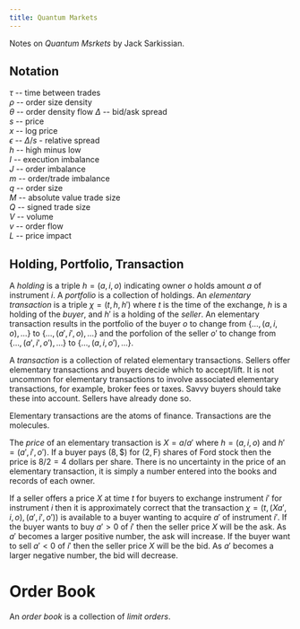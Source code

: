 ```yaml
---
title: Quantum Markets
---
```


Notes on _Quantum Msrkets_ by Jack Sarkissian.

## Notation

$\tau$ -- time between trades  
$\rho$ -- order size density  
$\theta$ -- order density flow
$\Delta$ -- bid/ask spread  
$s$ -- price  
$x$ -- log price  
$\epsilon$ -- $\Delta/s$ - relative spread  
$h$ -- high minus low  
$I$ -- execution imbalance  
$J$ -- order imbalance  
$m$ -- order/trade imbalance  
$q$ -- order size  
$M$ -- absolute value trade size  
$Q$ -- signed trade size  
$V$ -- volume  
$v$ -- order flow  
$L$ -- price impact  

## Holding, Portfolio, Transaction

A _holding_ is a triple $h = (a, i, o)$ indicating owner $o$ holds amount $a$ of instrument $i$.
A _portfolio_ is a collection of holdings. An _elementary transaction_ is a triple $\chi = (t, h, h')$
where $t$ is the time of the exchange, $h$ is a holding of the _buyer_, and $h'$ is
a holding of the _seller_. An elementary transaction results in the portfolio of the
buyer $o$ to change from $\{\ldots,(a,i,o),\ldots\}$
to $\{\ldots,(a',i',o),\ldots\}$ and the porfolion of the seller $o'$
to change from $\{\ldots,(a',i',o'),\ldots\}$
to $\{\ldots,(a,i,o'),\ldots\}$.

A _transaction_ is a collection of related elementary transactions.
Sellers offer elementary transactions and buyers decide which to accept/lift.
It is not uncommon for elementary transactions to involve associated elementary
transactions, for example, broker fees or taxes. Savvy buyers should take
these into account. Sellers have already done so.

Elementary transactions are the atoms of finance. Transactions are the molecules.

The _price_ of an elementary transaction is $X = a/a'$ where $h = (a, i, o)$ and
$h' = (a', i', o')$. If a buyer pays $(8, \$)$ for $(2, \text{F})$ shares of Ford stock
then the price is $8/2 = 4$ dollars per share.
There is no uncertainty in the price of an elementary transaction,
it is simply a number entered into the books and records of each owner.

If a seller offers a price $X$ at time $t$ for buyers to exchange instrument $i'$
for instrument $i$ then it is approximately correct that
the transaction $\chi = (t,(Xa', i, o),(a',i',o'))$ is available to a buyer
wanting to acquire $a'$ of instrument $i'$.
If the buyer wants to buy $a' > 0$ of $i'$ then the seller price $X$ will be the ask.
As $a'$ becomes a larger positive number, the ask will increase.
If the buyer want to sell $a' < 0$ of $i'$ then the seller price $X$ will be the bid.
As $a'$ becomes a larger negative number, the bid will decrease.

# Order Book

An _order book_ is a collection of _limit orders_.

